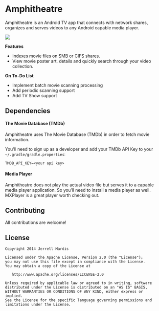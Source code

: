 Amphitheatre
============

Amphitheatre is an Android TV app that connects with network shares, organizes and serves videos to any Android capable media player.

![](https://lh6.googleusercontent.com/-q_OSJf3AKMs/U-JpQmNmWuI/AAAAAAACIdE/RFg-EXZhlUs/w2228-h1254-no/amphitheatre_screenshot.png)

**Features**
* Indexes movie files on SMB or CIFS shares.
* View movie poster art, details and quickly search through your video collection. 

**On To-Do List**
* Implement batch movie scanning processing
* Add periodic scanning support
* Add TV Show support

Dependencies
------------

#### The Movie Database (TMDb)

Amphitheatre uses The Movie Database (TMDb) in order to fetch movie information.

You'll need to sign up as a developer and add your TMDb API Key to your `~/.gradle/gradle.properties`:
```
TMDB_API_KEY=<your api key>
```

#### Media Player

Amphitheatre does not play the actual video file but serves it to a capable media player application. So you'll need to install a media player as well. MXPlayer is a great player worth checking out.


Contributing
------------

All contributions are welcome! 

License
-------

    Copyright 2014 Jerrell Mardis

    Licensed under the Apache License, Version 2.0 (the "License");
    you may not use this file except in compliance with the License.
    You may obtain a copy of the License at

       http://www.apache.org/licenses/LICENSE-2.0

    Unless required by applicable law or agreed to in writing, software
    distributed under the License is distributed on an "AS IS" BASIS,
    WITHOUT WARRANTIES OR CONDITIONS OF ANY KIND, either express or implied.
    See the License for the specific language governing permissions and
    limitations under the License.
